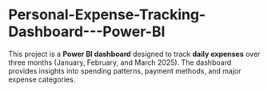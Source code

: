 # Personal-Expense-Tracking-Dashboard---Power-BI
This project is a **Power BI dashboard** designed to track **daily expenses** over three months (January, February, and March 2025). The dashboard provides insights into spending patterns, payment methods, and major expense categories.
